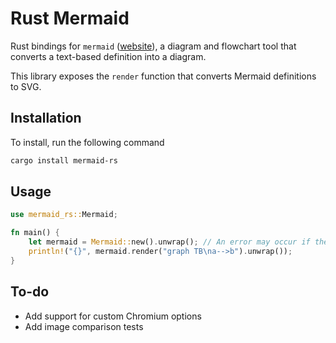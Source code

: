 # Rust Mermaid

Rust bindings for `mermaid` ([website](https://mermaid.js.org)), a diagram and flowchart tool that converts a text-based definition into a diagram.

This library exposes the `render` function that converts Mermaid definitions to SVG.

## Installation

To install, run the following command
```sh
cargo install mermaid-rs
```

## Usage
```rs
use mermaid_rs::Mermaid;

fn main() {
    let mermaid = Mermaid::new().unwrap(); // An error may occur if the embedded Chromium instance fails to initialize 
    println!("{}", mermaid.render("graph TB\na-->b").unwrap());
}
```

## To-do

* Add support for custom Chromium options
* Add image comparison tests
